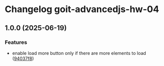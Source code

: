 # Changelog goit-advancedjs-hw-04

## 1.0.0 (2025-06-19)

### Features

* enable load more button only if there are more elements to load ([94037f8](https://gitlab.com/goit-uni/js-adv/goit-advancedjs-hw-04/commit/94037f8cdf6f09c46b8ad14532905db95b4b4d2b))

